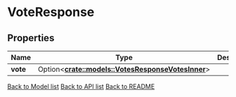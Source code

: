 # VoteResponse

## Properties

Name | Type | Description | Notes
------------ | ------------- | ------------- | -------------
**vote** | Option<[**crate::models::VotesResponseVotesInner**](Votes_response_votes_inner.md)> |  | [optional]

[Back to Model list](../README.md#documentation-for-models) [Back to API list](../README.md#documentation-for-api-endpoints) [Back to README](../README.md)


